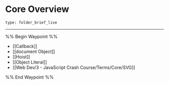 # Core Overview
 
```ccard
type: folder_brief_live
```
 
---

%% Begin Waypoint %%
- [[Callback]]
- [[document Object]]
- [[Hoist]]
- [[Object Literal]]
- [[Web Dev/3 - JavaScript Crash Course/Terms/Core/SVG]]

%% End Waypoint %%